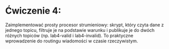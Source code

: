 # Ćwiczenie 4:
Zaimplementować prosty procesor strumieniowy: skrypt, który czyta dane z jednego topicu, filtruje je na podstawie warunku i publikuje je do dwóch różnych topiców (np. lab4-valid i lab4-invalid). To praktyczne wprowadzenie do routingu wiadomości w czasie rzeczywistym.